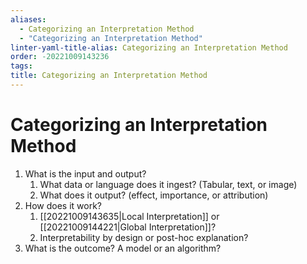 ```yaml
---
aliases:
  - Categorizing an Interpretation Method
  - "Categorizing an Interpretation Method"
linter-yaml-title-alias: Categorizing an Interpretation Method
order: -20221009143236
tags: 
title: Categorizing an Interpretation Method
---
```


# Categorizing an Interpretation Method

1. What is the input and output?
	1. What data or language does it ingest? (Tabular, text, or image)
	2. What does it output? (effect, importance, or attribution)
2. How does it work?
	1. [[20221009143635|Local Interpretation]] or [[20221009144221|Global Interpretation]]?
	2. Interpretability by design or post-hoc explanation?
3. What is the outcome? A model or an algorithm?